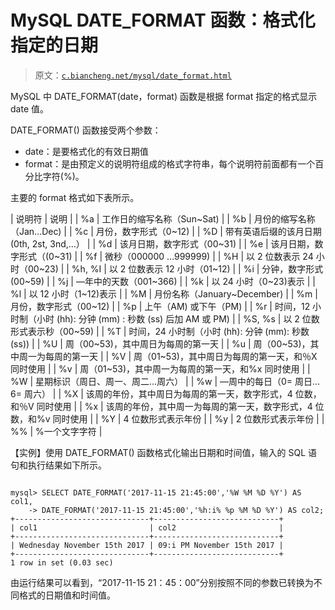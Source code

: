 # MySQL DATE_FORMAT 函数：格式化指定的日期

> 原文：[`c.biancheng.net/mysql/date_format.html`](http://c.biancheng.net/mysql/date_format.html)

MySQL 中 DATE_FORMAT(date，format) 函数是根据 format 指定的格式显示 date 值。

DATE_FORMAT() 函数接受两个参数：

*   date：是要格式化的有效日期值
*   format：是由预定义的说明符组成的格式字符串，每个说明符前面都有一个百分比字符(%)。

主要的 format 格式如下表所示。

| 说明符 | 说明 |
| %a | 工作日的缩写名称（Sun~Sat) |
| %b | 月份的缩写名称（Jan…Dec) |
| %c | 月份，数字形式（0~12) |
| %D | 带有英语后缀的该月日期(0th, 2st, 3nd,…） |
| %d | 该月日期，数字形式（00~31) |
| %e | 该月日期，数字形式（(0~31) |
| %f | 微秒（000000 …999999) |
| %H | 以 2 位数表示 24 小时（00~23) |
| %h, %I | 以 2 位数表示 12 小时（01~12) |
| %i | 分钟，数字形式(00~59) |
| %j | —年中的天数（001~366) |
| %k | 以 24 小时（0~23)表示 |
| %l | 以 12 小时（1~12)表示 |
| %M | 月份名称（January~December) |
| %m | 月份，数字形式（00~12) |
| %p | 上午（AM) 或下午（PM) |
| %r | 时间，12 小时制（小时 (hh): 分钟 (mm) : 秒数 (ss) 后加 AM 或 PM) |
| %S, %s | 以 2 位数形式表示秒（00~59) |
| %T | 时间，24 小时制（小时 (hh): 分钟 (mm): 秒数 (ss)) |
| %U | 周（00~53)，其中周日为每周的第一天 |
| %u | 周（00~53)，其中周一为每周的第一天 |
| %V | 周（01~53)，其中周日为每周的第一天，和％X 同时使用 |
| %v | 周（01~53)，其中周一为每周的第一天，和%x 同时使用 |
| %W | 星期标识（周日、周一、周二…周六） |
| %w | —周中的每日（0= 周日…6= 周六） |
| %X | 该周的年份，其中周日为每周的第一天，数字形式，4 位数，和％V 同时使用 |
| %x | 该周的年份，其中周一为每周的第一天，数字形式，4 位数，和%v 同时使用 |
| %Y | 4 位数形式表示年份 |
| %y | 2 位数形式表示年份 |
| %% | %一个文字字符 |

【实例】使用 DATE_FORMAT() 函数格式化输出日期和时间值，输入的 SQL 语句和执行结果如下所示。

```

mysql> SELECT DATE_FORMAT('2017-11-15 21:45:00','%W %M %D %Y') AS col1,
    -> DATE_FORMAT('2017-11-15 21:45:00','%h:i% %p %M %D %Y') AS col2;
+------------------------------+----------------------------+
| col1                         | col2                       |
+------------------------------+----------------------------+
| Wednesday November 15th 2017 | 09:i PM November 15th 2017 |
+------------------------------+----------------------------+
1 row in set (0.03 sec)
```

由运行结果可以看到，“2017-11-15 21：45：00”分别按照不同的参数已转换为不同格式的日期值和时间值。